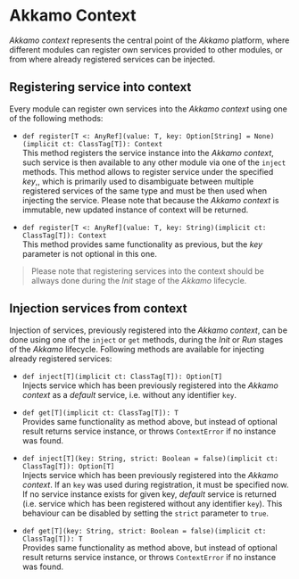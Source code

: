 # Akkamo Context

*Akkamo context* represents the central point of the *Akkamo*  platform, where different modules can
register own services provided to other modules, or from where already registered services can be
injected.

## Registering service into context
Every module can register own services into the *Akkamo context* using one of the following methods:

* `def register[T <: AnyRef](value: T, key: Option[String] = None)(implicit ct: ClassTag[T]): Context`  
This method registers the service instance into the *Akkamo context*, such service is then available
to any other module via one of the `inject` methods. This method allows to register service under
the specified *key*,, which is primarily used to disambiguate between multiple registered services
of the same type and must be then used when injecting the service. Please note that because the 
*Akkamo context* is immutable, new updated instance of context will be
returned.

* `def register[T <: AnyRef](value: T, key: String)(implicit ct: ClassTag[T]): Context`  
This method provides same functionality as previous, but the *key* parameter is not optional in this
one.

> Please note that registering services into the context should be allways
done during the *Init* stage of the *Akkamo* lifecycle.

## Injection services from context
Injection of services, previously registered into the *Akkamo context*, can be done using one of the
`inject` or `get` methods, during the *Init* or *Run* stages of the *Akkamo* lifecycle. Following
methods are available for injecting already registered services:

* `def inject[T](implicit ct: ClassTag[T]): Option[T]`  
Injects service which has been previously registered into the *Akkamo context* as a *default*
service, i.e. without any identifier `key`.

* `def get[T](implicit ct: ClassTag[T]): T`  
Provides same functionality as method above, but instead of optional result returns service
instance, or throws `ContextError` if no instance was found.

* `def inject[T](key: String, strict: Boolean = false)(implicit ct: ClassTag[T]): Option[T]`  
Injects service which has been previously registered into the *Akkamo context*. If an `key` was used
during registration, it must be specified now. If no service instance exists for given key,
*default* service is returned (i.e. service which has been registered without any identifier `key`).
This behaviour can be disabled by setting the `strict` parameter to `true`.

* `def get[T](key: String, strict: Boolean = false)(implicit ct: ClassTag[T]): T`  
Provides same functionality as method above, but instead of optional result returns service
instance, or throws `ContextError` if no instance was found.
